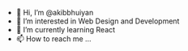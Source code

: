 - 👋 Hi, I’m @akibbhuiyan
- 👀 I’m interested in Web Design and Development 
- 🌱 I’m currently learning React
- 📫 How to reach me ...

<!---
akibbhuiyan/akibbhuiyan is a ✨ special ✨ repository because its `README.md` (this file) appears on your GitHub profile.
You can click the Preview link to take a look at your changes.
--->
